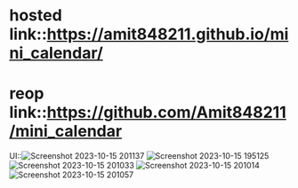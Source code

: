 # hosted link::https://amit848211.github.io/mini_calendar/
# reop link::https://github.com/Amit848211/mini_calendar
UI::![Screenshot 2023-10-15 201137](https://github.com/Amit848211/mini_calendar/assets/111532901/3a9377bc-cf82-49aa-8a98-3721ec376247)
![Screenshot 2023-10-15 195125](https://github.com/Amit848211/mini_calendar/assets/111532901/3f4436a0-bc55-4b2e-8679-c5ae5347c5b8)
![Screenshot 2023-10-15 201033](https://github.com/Amit848211/mini_calendar/assets/111532901/4840cb69-4170-4a95-9820-4523e997aaa0)
![Screenshot 2023-10-15 201014](https://github.com/Amit848211/mini_calendar/assets/111532901/0936fd04-cf0d-4aee-9190-3eeb44fb9066)
![Screenshot 2023-10-15 201057](https://github.com/Amit848211/mini_calendar/assets/111532901/0e722adf-c745-4d68-b877-0b3075d0ef16)
